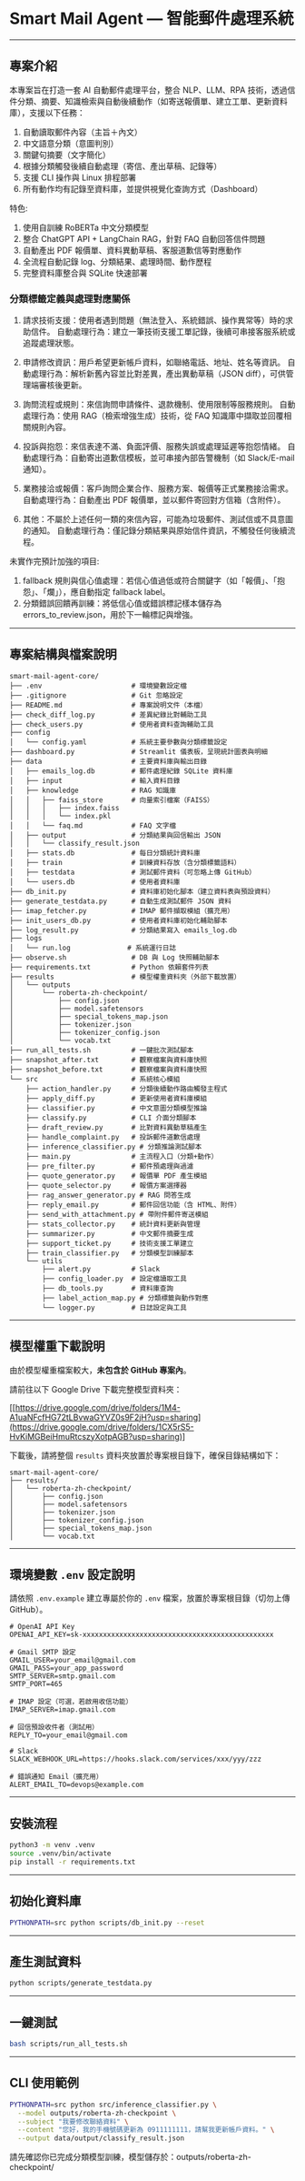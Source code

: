 # Smart Mail Agent — 智能郵件處理系統

---

## 專案介紹

本專案旨在打造一套 AI 自動郵件處理平台，整合 NLP、LLM、RPA 技術，透過信件分類、摘要、知識檢索與自動後續動作（如寄送報價單、建立工單、更新資料庫），支援以下任務：
1. 自動讀取郵件內容（主旨＋內文）
2. 中文語意分類（意圖判別）
3. 關鍵句摘要（文字簡化）
4. 根據分類觸發後續自動處理（寄信、產出草稿、記錄等）
5. 支援 CLI 操作與 Linux 排程部署
6. 所有動作均有記錄至資料庫，並提供視覺化查詢方式（Dashboard）

特色:
1. 使用自訓練 RoBERTa 中文分類模型
2. 整合 ChatGPT API + LangChain RAG，針對 FAQ 自動回答信件問題
3. 自動產出 PDF 報價單、資料異動草稿、客服道歉信等對應動作
4. 全流程自動記錄 log、分類結果、處理時間、動作歷程
5. 完整資料庫整合與 SQLite 快速部署

### 分類標籤定義與處理對應關係

1. 請求技術支援：使用者遇到問題（無法登入、系統錯誤、操作異常等）時的求助信件。
自動處理行為：建立一筆技術支援工單記錄，後續可串接客服系統或追蹤處理狀態。

2. 申請修改資訊：用戶希望更新帳戶資料，如聯絡電話、地址、姓名等資訊。
自動處理行為：解析新舊內容並比對差異，產出異動草稿（JSON diff），可供管理端審核後更新。

3. 詢問流程或規則：來信詢問申請條件、退款機制、使用限制等服務規則。
自動處理行為：使用 RAG（檢索增強生成）技術，從 FAQ 知識庫中擷取並回覆相關規則內容。

4. 投訴與抱怨：來信表達不滿、負面評價、服務失誤或處理延遲等抱怨情緒。
自動處理行為：自動寄出道歉信模板，並可串接內部告警機制（如 Slack/E-mail 通知）。

5. 業務接洽或報價：客戶詢問企業合作、服務方案、報價等正式業務接洽需求。
自動處理行為：自動產出 PDF 報價單，並以郵件寄回對方信箱（含附件）。

6. 其他：不屬於上述任何一類的來信內容，可能為垃圾郵件、測試信或不具意圖的通知。
自動處理行為：僅記錄分類結果與原始信件資訊，不觸發任何後續流程。

未實作完預計加強的項目:
1. fallback 規則與信心值處理：若信心值過低或符合關鍵字（如「報價」、「抱怨」、「爛」），應自動指定 fallback label。
2. 分類錯誤回饋再訓練：將低信心值或錯誤標記樣本儲存為 errors_to_review.json，用於下一輪標記與增強。

---

## 專案結構與檔案說明
```
smart-mail-agent-core/
├── .env                      # 環境變數設定檔
├── .gitignore                # Git 忽略設定
├── README.md                 # 專案說明文件（本檔）
├── check_diff_log.py         # 差異紀錄比對輔助工具
├── check_users.py            # 使用者資料查詢輔助工具
├── config
│   └── config.yaml           # 系統主要參數與分類標籤設定
├── dashboard.py              # Streamlit 儀表板，呈現統計圖表與明細
├── data                      # 主要資料庫與輸出目錄
│   ├── emails_log.db         # 郵件處理紀錄 SQLite 資料庫
│   ├── input                 # 輸入資料目錄
│   ├── knowledge             # RAG 知識庫
│   │   ├── faiss_store       # 向量索引檔案（FAISS）
│   │   │   ├── index.faiss
│   │   │   └── index.pkl
│   │   └── faq.md            # FAQ 文字檔
│   ├── output                # 分類結果與回信輸出 JSON
│   │   └── classify_result.json
│   ├── stats.db              # 每日分類統計資料庫
│   ├── train                 # 訓練資料存放（含分類標籤語料）
│   ├── testdata              # 測試郵件資料（可忽略上傳 GitHub）
│   └── users.db              # 使用者資料庫
├── db_init.py                # 資料庫初始化腳本（建立資料表與預設資料）
├── generate_testdata.py      # 自動生成測試郵件 JSON 資料
├── imap_fetcher.py           # IMAP 郵件擷取模組（擴充用）
├── init_users_db.py          # 使用者資料庫初始化輔助腳本
├── log_result.py             # 分類結果寫入 emails_log.db
├── logs
│   └── run.log              # 系統運行日誌
├── observe.sh                # DB 與 Log 快照輔助腳本
├── requirements.txt          # Python 依賴套件列表
├── results                   # 模型權重資料夾（外部下載放置）
│   └── outputs
│       └── roberta-zh-checkpoint/
│           ├── config.json
│           ├── model.safetensors
│           ├── special_tokens_map.json
│           ├── tokenizer.json
│           ├── tokenizer_config.json
│           └── vocab.txt
├── run_all_tests.sh          # 一鍵批次測試腳本
├── snapshot_after.txt        # 觀察檔案與資料庫快照
├── snapshot_before.txt       # 觀察檔案與資料庫快照
└── src                       # 系統核心模組
    ├── action_handler.py     # 分類後續動作路由觸發主程式
    ├── apply_diff.py         # 更新使用者資料庫模組
    ├── classifier.py         # 中文意圖分類模型推論
    ├── classify.py           # CLI 介面分類腳本
    ├── draft_review.py       # 比對資料異動草稿產生
    ├── handle_complaint.py   # 投訴郵件道歉信處理
    ├── inference_classifier.py # 分類推論測試腳本
    ├── main.py               # 主流程入口（分類+動作）
    ├── pre_filter.py         # 郵件預處理與過濾
    ├── quote_generator.py    # 報價單 PDF 產生模組
    ├── quote_selector.py     # 報價方案選擇器
    ├── rag_answer_generator.py # RAG 問答生成
    ├── reply_email.py        # 郵件回信功能（含 HTML、附件）
    ├── send_with_attachment.py # 帶附件郵件寄送模組
    ├── stats_collector.py    # 統計資料更新與管理
    ├── summarizer.py         # 中文郵件摘要生成
    ├── support_ticket.py     # 技術支援工單建立
    ├── train_classifier.py   # 分類模型訓練腳本
    └── utils
        ├── alert.py          # Slack
        ├── config_loader.py  # 設定檔讀取工具
        ├── db_tools.py       # 資料庫查詢
        ├── label_action_map.py # 分類標籤與動作對應
        └── logger.py         # 日誌設定與工具
```
---

## 模型權重下載說明

由於模型權重檔案較大，**未包含於 GitHub 專案內**。

請前往以下 Google Drive 下載完整模型資料夾：

[[https://drive.google.com/drive/folders/1M4-A1uaNFcfHG72tLBvwaGYVZ0s9F2jH?usp=sharing](https://drive.google.com/drive/folders/1CX5rS5-HvKiMGBeiHmuRtcszyXotpAGB?usp=sharing)]

下載後，請將整個 `results` 資料夾放置於專案根目錄下，確保目錄結構如下：

```
smart-mail-agent-core/
├── results/
│   └── roberta-zh-checkpoint/
│       ├── config.json
│       ├── model.safetensors
│       ├── tokenizer.json
│       ├── tokenizer_config.json
│       ├── special_tokens_map.json
│       └── vocab.txt
```

---

## 環境變數 `.env` 設定說明

請依照 `.env.example` 建立專屬於你的 `.env` 檔案，放置於專案根目錄（切勿上傳 GitHub）。

```dotenv
# OpenAI API Key
OPENAI_API_KEY=sk-xxxxxxxxxxxxxxxxxxxxxxxxxxxxxxxxxxxxxxxxxxxxxxx

# Gmail SMTP 設定
GMAIL_USER=your_email@gmail.com
GMAIL_PASS=your_app_password
SMTP_SERVER=smtp.gmail.com
SMTP_PORT=465

# IMAP 設定（可選，若啟用收信功能）
IMAP_SERVER=imap.gmail.com

# 回信預設收件者（測試用）
REPLY_TO=your_email@gmail.com

# Slack
SLACK_WEBHOOK_URL=https://hooks.slack.com/services/xxx/yyy/zzz

# 錯誤通知 Email（擴充用）
ALERT_EMAIL_TO=devops@example.com
```

---

## 安裝流程

```bash
python3 -m venv .venv
source .venv/bin/activate
pip install -r requirements.txt
```

---

## 初始化資料庫

```bash
PYTHONPATH=src python scripts/db_init.py --reset
```

---

## 產生測試資料

```bash
python scripts/generate_testdata.py
```

---

## 一鍵測試

```bash
bash scripts/run_all_tests.sh
```

---

## CLI 使用範例

```bash
PYTHONPATH=src python src/inference_classifier.py \
  --model outputs/roberta-zh-checkpoint \
  --subject "我要修改聯絡資料" \
  --content "您好，我的手機號碼更新為 0911111111，請幫我更新帳戶資料。" \
  --output data/output/classify_result.json
```
請先確認你已完成分類模型訓練，模型儲存於：outputs/roberta-zh-checkpoint/
